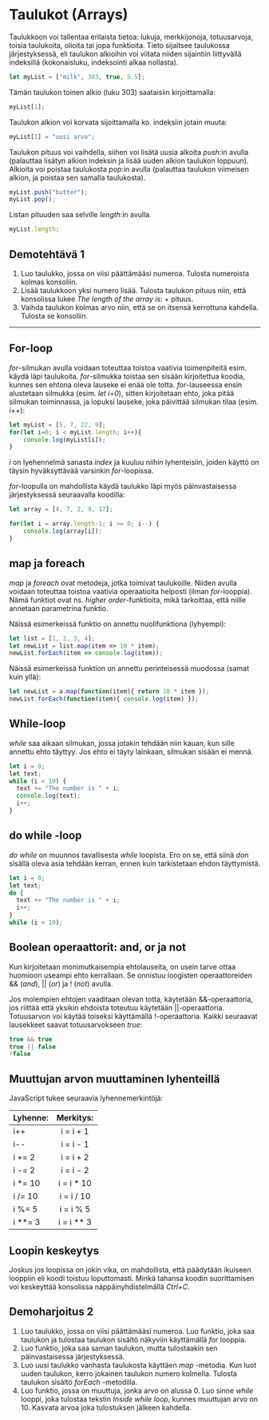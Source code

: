# Taulukot (Arrays)


Taulukkoon voi tallentaa erilaista tietoa: lukuja, merkkijonoja, totuusarvoja, toisia taulukoita, olioita tai jopa funktioita. Tieto sijaitsee taulukossa järjestyksessä, eli taulukon alkioihin voi viitata niiden sijaintiin liittyvällä indeksillä (kokonaisluku, indeksointi alkaa nollasta).

```js
let myList = ["milk", 303, true, 5.5];
```

Tämän taulukon toinen alkio (luku 303) saataisiin kirjoittamalla:

```js
myList[1];
```

Taulukon alkion voi korvata sijoittamalla ko. indeksiin jotain muuta:

```js
myList[1] = "uusi arvo";
```

Taulukon pituus voi vaihdella, siihen voi lisätä uusia alkoita *push*:in avulla (palauttaa lisätyn alkion indeksin ja lisää uuden alkion taulukon loppuun). Alkioita voi poistaa taulukosta *pop*:in avulla (palauttaa taulukon viimeisen alkion, ja poistaa sen samalla taulukosta).

```js
myList.push("butter");
myList.pop();
```

Listan pituuden saa selville *length*:in avulla.

```js
myList.length;
```

## Demotehtävä 1

1. Luo taulukko, jossa on viisi päättämääsi numeroa. Tulosta numeroista kolmas konsoliin.
2. Lisää taulukkoon yksi numero lisää. Tulosta taulukon pituus niin, että konsolissa lukee *The length of the array is:* + pituus.
3. Vaihda taulukon kolmas arvo niin, että se on itsensä kerrottuna kahdella. Tulosta se konsoliin.

---

## For-loop

*for*-silmukan avulla voidaan toteuttaa toistoa vaativia toimenpiteitä esim. käydä läpi taulukoita. *for*-silmukka toistaa sen sisään kirjoitettua koodia, kunnes sen ehtona oleva lauseke ei enää ole totta. *for*-lauseessa ensin alustetaan silmukka (esim. *let i=0*), sitten kirjoitetaan ehto, joka pitää silmukan toiminnassa, ja lopuksi lauseke, joka päivittää silmukan tilaa (esim. *i++*):

```js
let myList = [5, 7, 22, 9];
for(let i=0; i < myList.length; i++){
    console.log(myList[i]);
}
```

*i* on lyehennelmä sanasta *index* ja kuuluu niihin lyhenteisiin, joiden käyttö on täysin hyväksyttävää varsinkin *for*-loopissa.

*for*-loopulla on mahdollista käydä taulukko läpi myös päinvastaisessa järjestyksessä seuraavalla koodilla:

````js
let array = [4, 7, 2, 9, 17];

for(let i = array.length-1; i >= 0; i--) {
    console.log(array[i]);
}
````

## map ja foreach

*map* ja *foreach* ovat metodeja, jotka toimivat taulukoille. Niiden avulla voidaan toteuttaa toistoa vaativia operaatioita helposti (ilman *for*-looppia). Nämä funktiot ovat ns. *higher order*-funktioita, mikä tarkoittaa, että niille annetaan parametrina funktio.

Näissä esimerkeissä funktio on annettu nuolifunktiona (lyhyempi):

```js
let list = [1, 2, 3, 4];
let newList = list.map(item => 10 * item);
newList.forEach(item => console.log(item));
```

Näissä esimerkeissä funktion on annettu perinteisessä muodossa (samat kuin yllä):

```js
let newList = a.map(function(item){ return 10 * item });
newList.forEach(function(item){ console.log(item) });
```
## While-loop

*while* saa aikaan silmukan, jossa jotakin tehdään niin kauan, kun sille annettu ehto täyttyy. Jos ehto ei täyty lainkaan, silmukan sisään ei mennä.

````js
let i = 0;
let text;
while (i < 10) {
  text += "The number is " + i;
  console.log(text);
  i++;
}
````

## do while -loop
*do while* on muunnos tavallisesta *while* loopista. Ero on se, että siinä *do*n sisällä oleva asia tehdään kerran, ennen kuin tarkistetaan ehdon täyttymistä.

````js
let i = 0;
let text;
do {
  text += "The number is " + i;
  i++;
}
while (i < 10);
````


## Boolean operaattorit: and, or ja not

Kun kirjoitetaan monimutkaisempia ehtolauseita, on usein tarve ottaa huomioon useampi ehto kerrallaan. Se onnistuu loogisten operaattoreiden && (*and*), \|\| (*or*) ja ! (*not*) avulla.

Jos molempien ehtojen vaaditaan olevan totta, käytetään &&-operaattoria, jos riittää että yksikin ehdoista toteutuu käytetään \|\|-operaattoria. Totuusarvon voi käytää toiseksi käyttämällä !-operaattoria. Kaikki seuraavat lausekkeet saavat totuusarvokseen *true*:

```js
true && true
true || false
!false
```

## Muuttujan arvon muuttaminen lyhenteillä

JavaScript tukee seuraavia lyhennemerkintöjä:

| Lyhenne:    | Merkitys:  |
| ------------- |:-------------:|
| i++  | i = i + 1 |
| i--  | i = i - 1 |
| i += 2 | i = i + 2 |
| i -= 2 | i = i - 2 |
| i *= 10 | i = i * 10 |
| i /= 10 | i = i / 10 |
| i %= 5 | i = i % 5 |
| i **= 3 | i = i ** 3 |

## Loopin keskeytys

Joskus jos loopissa on jokin vika, on mahdollista, että päädytään ikuiseen looppiin eli koodi toistuu loputtomasti. Minkä tahansa koodin suorittamisen voi keskeyttää konsolissa näppäinyhdistelmällä *Ctrl+C*. 


## Demoharjoitus 2
1. Luo taulukko, jossa on viisi päättämääsi numeroa. Luo funktio, joka saa taulukon ja tulostaa taulukon sisältö näkyviin käyttämällä *for* looppia.
2. Luo funktio, joka saa saman taulukon, mutta tulostaakin sen päinvastaisessa järjestyksessä.
3. Luo uusi taulukko vanhasta taulukosta käyttäen *map* -metodia. Kun luot uuden taulukon, kerro jokainen taulukon numero kolmella. Tulosta taulukon sisältö *forEach* -metodilla.
4. Luo funktio, jossa on muuttuja, jonka arvo on alussa 0. Luo sinne *while* looppi, joka tulostaa tekstin *Inside while loop*, kunnes muuttujan arvo on 10. Kasvata arvoa joka tulostuksen jälkeen kahdella.
